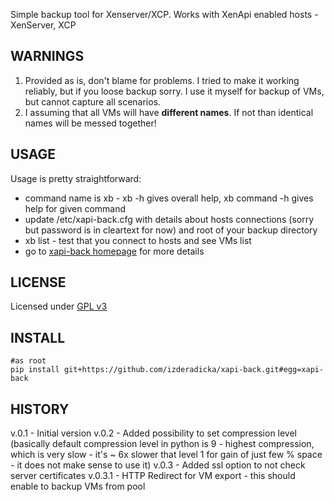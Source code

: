 Simple backup tool for Xenserver/XCP.  Works with XenApi enabled hosts - XenServer,  XCP

WARNINGS
--------

1. Provided as is,  don't blame for problems. I tried to make it working reliably, 
but if you loose backup sorry.   I use it myself for backup of VMs,  but cannot capture all scenarios.
2. I assuming that all VMs will have **different names**. If not than identical names will be messed 
together!

USAGE
-----

Usage is pretty straightforward:
* command name is xb -  xb -h gives overall help,  xb command -h gives help for given command
* update /etc/xapi-back.cfg   with details about hosts connections (sorry but password is in 
cleartext for now) and root of your backup directory
* xb list -  test that you connect to hosts and see VMs list
* go to [xapi-back homepage](http://zderadicka.eu/projects/python/xapi-back-simple-xen-backup-tool/) for more details  

LICENSE
-------
Licensed under [GPL v3](http://www.gnu.org/copyleft/gpl.html) 

INSTALL
-------
```
#as root
pip install git+https://github.com/izderadicka/xapi-back.git#egg=xapi-back
```

HISTORY
-------
v.0.1 - Initial version
v.0.2 - Added possibility to set compression level (basically default compression level in python
				is 9 - highest compression, which is very slow -  it's ~ 6x slower that level 1 for  gain of 
				just few % space - it does not make sense to use it)
v.0.3 - Added ssl option to not check server certificates
v.0.3.1 - HTTP Redirect for VM export - this should enable to backup VMs from pool
